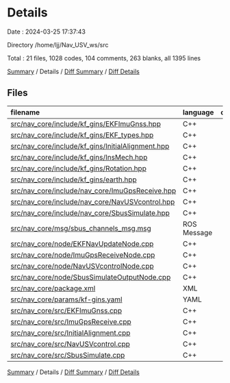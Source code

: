 # Details

Date : 2024-03-25 17:37:43

Directory /home/ljj/Nav_USV_ws/src

Total : 21 files,  1028 codes, 104 comments, 263 blanks, all 1395 lines

[Summary](results.md) / Details / [Diff Summary](diff.md) / [Diff Details](diff-details.md)

## Files
| filename | language | code | comment | blank | total |
| :--- | :--- | ---: | ---: | ---: | ---: |
| [src/nav_core/include/kf_gins/EKFImuGnss.hpp](/src/nav_core/include/kf_gins/EKFImuGnss.hpp) | C++ | 45 | 0 | 12 | 57 |
| [src/nav_core/include/kf_gins/EKF_types.hpp](/src/nav_core/include/kf_gins/EKF_types.hpp) | C++ | 67 | 0 | 20 | 87 |
| [src/nav_core/include/kf_gins/InitialAlignment.hpp](/src/nav_core/include/kf_gins/InitialAlignment.hpp) | C++ | 0 | 0 | 1 | 1 |
| [src/nav_core/include/kf_gins/InsMech.hpp](/src/nav_core/include/kf_gins/InsMech.hpp) | C++ | 45 | 0 | 13 | 58 |
| [src/nav_core/include/kf_gins/Rotation.hpp](/src/nav_core/include/kf_gins/Rotation.hpp) | C++ | 78 | 3 | 19 | 100 |
| [src/nav_core/include/kf_gins/earth.hpp](/src/nav_core/include/kf_gins/earth.hpp) | C++ | 108 | 10 | 34 | 152 |
| [src/nav_core/include/nav_core/ImuGpsReceive.hpp](/src/nav_core/include/nav_core/ImuGpsReceive.hpp) | C++ | 39 | 0 | 10 | 49 |
| [src/nav_core/include/nav_core/NavUSVcontrol.hpp](/src/nav_core/include/nav_core/NavUSVcontrol.hpp) | C++ | 14 | 0 | 5 | 19 |
| [src/nav_core/include/nav_core/SbusSimulate.hpp](/src/nav_core/include/nav_core/SbusSimulate.hpp) | C++ | 45 | 0 | 8 | 53 |
| [src/nav_core/msg/sbus_channels_msg.msg](/src/nav_core/msg/sbus_channels_msg.msg) | ROS Message | 2 | 0 | 0 | 2 |
| [src/nav_core/node/EKFNavUpdateNode.cpp](/src/nav_core/node/EKFNavUpdateNode.cpp) | C++ | 81 | 14 | 17 | 112 |
| [src/nav_core/node/ImuGpsReceiveNode.cpp](/src/nav_core/node/ImuGpsReceiveNode.cpp) | C++ | 7 | 0 | 1 | 8 |
| [src/nav_core/node/NavUSVcontrolNode.cpp](/src/nav_core/node/NavUSVcontrolNode.cpp) | C++ | 7 | 0 | 1 | 8 |
| [src/nav_core/node/SbusSimulateOutputNode.cpp](/src/nav_core/node/SbusSimulateOutputNode.cpp) | C++ | 8 | 0 | 2 | 10 |
| [src/nav_core/package.xml](/src/nav_core/package.xml) | XML | 25 | 0 | 3 | 28 |
| [src/nav_core/params/kf-gins.yaml](/src/nav_core/params/kf-gins.yaml) | YAML | 21 | 0 | 7 | 28 |
| [src/nav_core/src/EKFImuGnss.cpp](/src/nav_core/src/EKFImuGnss.cpp) | C++ | 175 | 3 | 69 | 247 |
| [src/nav_core/src/ImuGpsReceive.cpp](/src/nav_core/src/ImuGpsReceive.cpp) | C++ | 181 | 46 | 24 | 251 |
| [src/nav_core/src/InitialAlignment.cpp](/src/nav_core/src/InitialAlignment.cpp) | C++ | 0 | 0 | 1 | 1 |
| [src/nav_core/src/NavUSVcontrol.cpp](/src/nav_core/src/NavUSVcontrol.cpp) | C++ | 16 | 0 | 5 | 21 |
| [src/nav_core/src/SbusSimulate.cpp](/src/nav_core/src/SbusSimulate.cpp) | C++ | 64 | 28 | 11 | 103 |

[Summary](results.md) / Details / [Diff Summary](diff.md) / [Diff Details](diff-details.md)